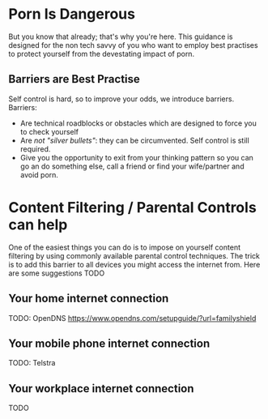# Porn Is Dangerous

But you know that already; that's why you're here. This guidance is designed for the non tech savvy of you who want to employ best practises to protect yourself from the devestating impact of porn.

## Barriers are Best Practise

Self control is hard, so to improve your odds, we introduce barriers. Barriers:
* Are technical roadblocks or obstacles which are designed to force you to check yourself
* Are *not "silver bullets"*: they can be circumvented. Self control is still required.
* Give you the opportunity to exit from your thinking pattern so you can go an do something else, call a friend or find your wife/partner and avoid porn.

# Content Filtering / Parental Controls can help

One of the easiest things you can do is to impose on yourself content filtering by using commonly available parental control techniques. The trick is to add this barrier to all devices you might access the internet from. Here are some suggestions
TODO

## Your home internet connection

TODO: OpenDNS https://www.opendns.com/setupguide/?url=familyshield

## Your mobile phone internet connection

TODO: Telstra

## Your workplace internet connection

TODO
